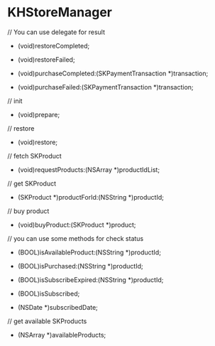 KHStoreManager
==============

// You can use delegate for result

<KHStoreManagerDelegate>

- (void)restoreCompleted;
- (void)restoreFailed;

- (void)purchaseCompleted:(SKPaymentTransaction *)transaction;
- (void)purchaseFailed:(SKPaymentTransaction *)transaction;

// init

- (void)prepare;

// restore

- (void)restore;

// fetch SKProduct

- (void)requestProducts:(NSArray *)productIdList;

// get SKProduct

- (SKProduct *)productForId:(NSString *)productId;

// buy product

- (void)buyProduct:(SKProduct *)product;

// you can use some methods for check status

- (BOOL)isAvailableProduct:(NSString *)productId;
- (BOOL)isPurchased:(NSString *)productId;
- (BOOL)isSubscribeExpired:(NSString *)productId;

- (BOOL)isSubscribed;
- (NSDate *)subscribedDate;

// get available SKProducts

- (NSArray *)availableProducts;


